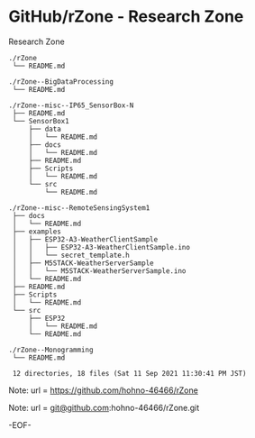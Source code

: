 # GitHub/rZone - Research Zone

Research Zone

    ./rZone
     └── README.md

    ./rZone--BigDataProcessing
     └── README.md

    ./rZone--misc--IP65_SensorBox-N
     ├── README.md
     └── SensorBox1
         ├── data
         │   └── README.md
         ├── docs
         │   └── README.md
         ├── README.md
         ├── Scripts
         │   └── README.md
         └── src
             └── README.md

    ./rZone--misc--RemoteSensingSystem1
     ├── docs
     │   └── README.md
     ├── examples
     │   ├── ESP32-A3-WeatherClientSample
     │   │   ├── ESP32-A3-WeatherClientSample.ino
     │   │   └── secret_template.h
     │   ├── M5STACK-WeatherServerSample
     │   │   └── M5STACK-WeatherServerSample.ino
     │   └── README.md
     ├── README.md
     ├── Scripts
     │   └── README.md
     └── src
         ├── ESP32
         │   └── README.md
         └── README.md

    ./rZone--Monogramming
     └── README.md
     
     12 directories, 18 files (Sat 11 Sep 2021 11:30:41 PM JST)

Note:	url = https://github.com/hohno-46466/rZone

Note:	url = git@github.com:hohno-46466/rZone.git

-EOF-
